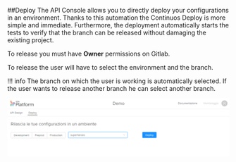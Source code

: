 ##Deploy
The API Console allows you to directly deploy your configurations in an environment.
Thanks to this automation the Continuos Deploy is more simple and immediate.
Furthermore, the deployment automatically starts the tests to verify that the branch can be released without damaging the existing project.

To release you must have **Owner** permissions on Gitlab.

To release the user will have to select the environment and the branch.

!!! info
    The branch on which the user is working is automatically selected. If the user wants to release another branch he can select another branch.

![deploy](img/deploy.PNG)
